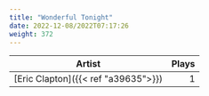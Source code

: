 ```yaml
---
title: "Wonderful Tonight"
date: 2022-12-08/2022T07:17:26
weight: 372
---
```




 Artist | Plays 
----- | -----:
[Eric Clapton]({{< ref "a39635">}}) | 1
